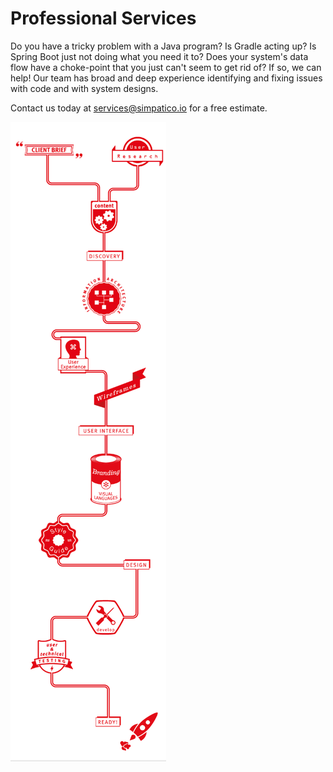 # Professional Services

Do you have a tricky problem with a Java program? Is Gradle acting up? Is Spring Boot just not doing what you need it to?
Does your system's data flow have a choke-point that you just can't seem to get rid of?
If so, we can help! Our team has broad and deep experience identifying and fixing issues with code and with system designs.

Contact us today at <services@simpatico.io> for a free estimate.

![Design process](/notes/vibe.png)
